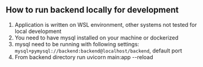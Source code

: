 ## How to run backend locally for development
1. Application is written on WSL environment, other systems not tested for local development
2. You need to have mysql installed on your machine or dockerized
3. mysql need to be running with following settings: `mysql+pymysql://backend:backend@localhost/backend`, default port
4. From backend directory run uvicorn main:app --reload
